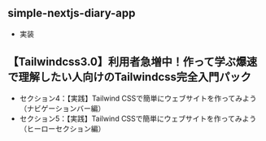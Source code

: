 ## simple-nextjs-diary-app
- 実装

## 【Tailwindcss3.0】利用者急増中！作って学ぶ爆速で理解したい人向けのTailwindcss完全入門パック
- セクション4：【実践】Tailwind CSSで簡単にウェブサイトを作ってみよう（ナビゲーションバー編）
- セクション5：【実践】Tailwind CSSで簡単にウェブサイトを作ってみよう（ヒーローセクション編）